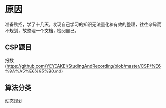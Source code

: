 # 原因
准备秋招，学了十几天，发现自己学习的知识无法量化和有效的整理，往往杂碎而不规划，故整理一个文档，检阅自己。

## CSP题目
报数(https://github.com/YEYEAKEI/StudingAndRecording/blob/master/CSP/%E6%8A%A5%E6%95%B0.md)


## 算法分类
动态规划
